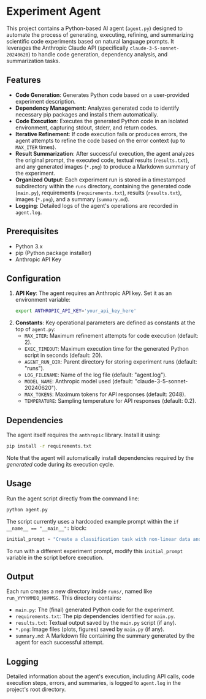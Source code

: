 # Experiment Agent

This project contains a Python-based AI agent (`agent.py`) designed to automate the process of generating, executing, refining, and summarizing scientific code experiments based on natural language prompts. It leverages the Anthropic Claude API (specifically `claude-3-5-sonnet-20240620`) to handle code generation, dependency analysis, and summarization tasks.

## Features

*   **Code Generation**: Generates Python code based on a user-provided experiment description.
*   **Dependency Management**: Analyzes generated code to identify necessary pip packages and installs them automatically.
*   **Code Execution**: Executes the generated Python code in an isolated environment, capturing stdout, stderr, and return codes.
*   **Iterative Refinement**: If code execution fails or produces errors, the agent attempts to refine the code based on the error context (up to `MAX_ITER` times).
*   **Result Summarization**: After successful execution, the agent analyzes the original prompt, the executed code, textual results (`results.txt`), and any generated images (`*.png`) to produce a Markdown summary of the experiment.
*   **Organized Output**: Each experiment run is stored in a timestamped subdirectory within the `runs` directory, containing the generated code (`main.py`), requirements (`requirements.txt`), results (`results.txt`), images (`*.png`), and a summary (`summary.md`).
*   **Logging**: Detailed logs of the agent's operations are recorded in `agent.log`.

## Prerequisites

*   Python 3.x
*   pip (Python package installer)
*   Anthropic API Key

## Configuration

1.  **API Key**: The agent requires an Anthropic API key. Set it as an environment variable:
    ```bash
    export ANTHROPIC_API_KEY='your_api_key_here'
    ```
2.  **Constants**: Key operational parameters are defined as constants at the top of `agent.py`:
    *   `MAX_ITER`: Maximum refinement attempts for code execution (default: 2).
    *   `EXEC_TIMEOUT`: Maximum execution time for the generated Python script in seconds (default: 20).
    *   `AGENT_RUN_DIR`: Parent directory for storing experiment runs (default: "runs").
    *   `LOG_FILENAME`: Name of the log file (default: "agent.log").
    *   `MODEL_NAME`: Anthropic model used (default: "claude-3-5-sonnet-20240620").
    *   `MAX_TOKENS`: Maximum tokens for API responses (default: 2048).
    *   `TEMPERATURE`: Sampling temperature for API responses (default: 0.2).

## Dependencies

The agent itself requires the `anthropic` library. Install it using:

```bash
pip install -r requirements.txt
```

Note that the agent will automatically install dependencies required by the *generated* code during its execution cycle.

## Usage

Run the agent script directly from the command line:

```bash
python agent.py
```

The script currently uses a hardcoded example prompt within the `if __name__ == "__main__":` block:

```python
initial_prompt = "Create a classification task with non-linear data and train a neural network on it as best you can."
```

To run with a different experiment prompt, modify this `initial_prompt` variable in the script before execution.

## Output

Each run creates a new directory inside `runs/`, named like `run_YYYYMMDD_HHMMSS`. This directory contains:

*   `main.py`: The (final) generated Python code for the experiment.
*   `requirements.txt`: The pip dependencies identified for `main.py`.
*   `results.txt`: Textual output saved by the `main.py` script (if any).
*   `*.png`: Image files (plots, figures) saved by `main.py` (if any).
*   `summary.md`: A Markdown file containing the summary generated by the agent for each successful attempt.

## Logging

Detailed information about the agent's execution, including API calls, code execution steps, errors, and summaries, is logged to `agent.log` in the project's root directory. 
